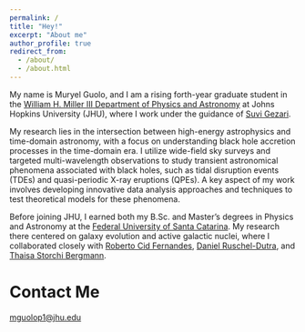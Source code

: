 ```yaml
---
permalink: /
title: "Hey!"
excerpt: "About me"
author_profile: true
redirect_from: 
  - /about/
  - /about.html
---
```



My name is Muryel Guolo, and I am a rising forth-year graduate student in the <a href="https://physics-astronomy.jhu.edu" target="_blank">William H. Miller III Department of Physics and Astronomy</a> at Johns Hopkins University (JHU), where I work under the guidance of <a href="https://www.stsci.edu/who-we-are/leadership/suvi-gezari" target="_blank">Suvi Gezari</a>.

My research lies in the intersection between high-energy astrophysics and time-domain astronomy, with a focus on understanding black hole accretion processes in the time-domain era. I utilize wide-field sky surveys and targeted multi-wavelength observations to study transient astronomical phenomena associated with black holes, such as tidal disruption events (TDEs) and quasi-periodic X-ray eruptions (QPEs). A key aspect of my work involves developing innovative data analysis approaches and techniques to test theoretical models for these phenomena.

Before joining JHU, I earned both my B.Sc. and Master’s degrees in Physics and Astronomy at the <a href="https://ppgfsc.posgrad.ufsc.br/?lang=en" target="_blank">Federal University of Santa Catarina</a>. My research there centered on galaxy evolution and active galactic nuclei, where I collaborated closely with <a href="https://scholar.google.com.br/citations?user=_NWGzLIAAAAJ&hl=en" target="_blank">Roberto Cid Fernandes</a>, <a href="https://scholar.google.com/citations?user=rGfZ3zoAAAAJ&hl=en" target="_blank">Daniel Ruschel-Dutra</a>, and <a href="https://scholar.google.com.br/citations?user=-qF-yBUAAAAJ&hl=pt-BR" target="_blank">Thaisa Storchi Bergmann</a>.

Contact Me
======
mguolop1@jhu.edu
